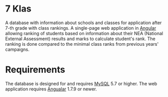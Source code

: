 # 7 Klas

A database with information about schools and classes for application after
7-th grade with class rankings. A single-page web application in [Angular](https://angular.io/)
allowing ranking of students based on information about their NEA (National
External Assessment) results and marks to calculate student's rank. The ranking
is done compared to the minimal class ranks from previous years' campaigns.

# Requirements

The database is designed for and requires [MySQL](https://www.mysql.com/) 5.7
or higher. The web application requires [Angualar](https://angularjs.org/) 1.7.9
or newer.
